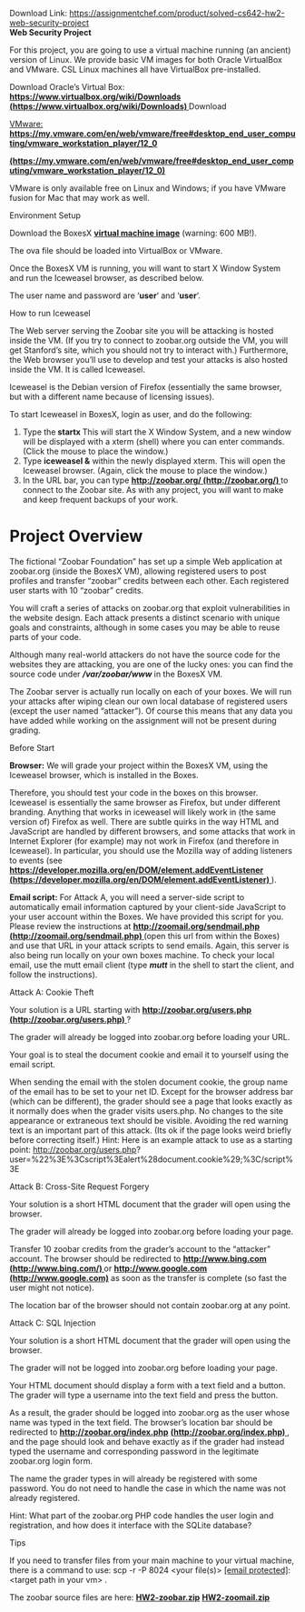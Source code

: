 Download Link: https://assignmentchef.com/product/solved-cs642-hw2-web-security-project
<br>
<strong>Web Security Project</strong>

For this project, you are going to use a virtual machine running (an ancient) version of Linux. We provide basic VM images for both Oracle VirtualBox and VMware. CSL Linux machines all have VirtualBox pre-installed.

Download Oracle’s Virtual Box: <strong><u><a href="https://www.virtualbox.org/wiki/Downloads">https://www.virtualbox.or</a></u></strong><strong><a href="https://www.virtualbox.org/wiki/Downloads">g</a><u><a href="https://www.virtualbox.org/wiki/Downloads">/wiki/Downloads</a></u></strong> <strong><a href="https://www.virtualbox.org/wiki/Downloads">(</a><u><a href="https://www.virtualbox.org/wiki/Downloads">https://www.virtualbox.or</a></u><a href="https://www.virtualbox.org/wiki/Downloads">g</a><u><a href="https://www.virtualbox.org/wiki/Downloads">/wiki/Downloads) </a></u></strong>Download

<a href="https://my.vmware.com/en/web/vmware/free#desktop_end_user_computing/vmware_workstation_player/12_0">VMware: </a><strong><u><a href="https://my.vmware.com/en/web/vmware/free#desktop_end_user_computing/vmware_workstation_player/12_0">https://m</a></u></strong><strong><a href="https://my.vmware.com/en/web/vmware/free#desktop_end_user_computing/vmware_workstation_player/12_0">y</a><u><a href="https://my.vmware.com/en/web/vmware/free#desktop_end_user_computing/vmware_workstation_player/12_0">.vmware.com/en/web/vmware/free#desktop_end_user_computin</a></u><a href="https://my.vmware.com/en/web/vmware/free#desktop_end_user_computing/vmware_workstation_player/12_0">g</a><u><a href="https://my.vmware.com/en/web/vmware/free#desktop_end_user_computing/vmware_workstation_player/12_0">/vmware_workstation_pla</a></u><a href="https://my.vmware.com/en/web/vmware/free#desktop_end_user_computing/vmware_workstation_player/12_0">y</a><u><a href="https://my.vmware.com/en/web/vmware/free#desktop_end_user_computing/vmware_workstation_player/12_0">er/12_0</a></u></strong>

<strong><u><a href="https://my.vmware.com/en/web/vmware/free#desktop_end_user_computing/vmware_workstation_player/12_0">(https://m</a></u></strong><strong><a href="https://my.vmware.com/en/web/vmware/free#desktop_end_user_computing/vmware_workstation_player/12_0">y</a><u><a href="https://my.vmware.com/en/web/vmware/free#desktop_end_user_computing/vmware_workstation_player/12_0">.vmware.com/en/web/vmware/free#desktop_end_user_computin</a></u><a href="https://my.vmware.com/en/web/vmware/free#desktop_end_user_computing/vmware_workstation_player/12_0">g</a><u><a href="https://my.vmware.com/en/web/vmware/free#desktop_end_user_computing/vmware_workstation_player/12_0">/vmware_workstation_pla</a></u><a href="https://my.vmware.com/en/web/vmware/free#desktop_end_user_computing/vmware_workstation_player/12_0">y</a><u><a href="https://my.vmware.com/en/web/vmware/free#desktop_end_user_computing/vmware_workstation_player/12_0">er/12_0)</a></u></strong>

VMware is only available free on Linux and Windows; if you have VMware fusion for Mac that may work as well.

Environment Setup

Download the BoxesX <strong><u><a href="https://canvas.wisc.edu/courses/190368/files/11358475/download">virtual machine ima</a></u></strong><strong><a href="https://canvas.wisc.edu/courses/190368/files/11358475/download">g</a><u><a href="https://canvas.wisc.edu/courses/190368/files/11358475/download">e</a></u></strong> (warning: 600 MB!).

The ova file should be loaded into VirtualBox or VMware.

Once the BoxesX VM is running, you will want to start X Window System and run the Iceweasel browser, as described below.

The user name and password are ‘<strong>user</strong>‘ and ‘<strong>user</strong>‘.

How to run Iceweasel

The Web server serving the Zoobar site you will be attacking is hosted inside the VM. (If you try to connect to zoobar.org outside the VM, you will get Stanford’s site, which you should not try to interact with.) Furthermore, the Web browser you’ll use to develop and test your attacks is also hosted inside the VM. It is called Iceweasel.

Iceweasel is the Debian version of Firefox (essentially the same browser, but with a different name because of licensing issues).

To start Iceweasel in BoxesX, login as user, and do the following:

<ol>

 <li>Type the<strong> startx </strong> This will start the X Window System, and a new window will be displayed with a xterm (shell) where you can enter commands. (Click the mouse to place the window.)</li>

 <li>Type <strong>iceweasel &amp;</strong> within the newly displayed xterm. This will open the Iceweasel browser. (Again, click the mouse to place the window.)</li>

 <li>In the URL bar, you can type <strong><u><a href="http://zoobar.org/">htt</a></u></strong><strong><a href="http://zoobar.org/">p</a><u><a href="http://zoobar.org/">://zoobar.or</a></u><a href="http://zoobar.org/">g</a><u><a href="http://zoobar.org/">/</a></u></strong><strong><u><a href="http://zoobar.org/"> (htt</a></u></strong><strong><a href="http://zoobar.org/">p</a><u><a href="http://zoobar.org/">://zoobar.org/) </a></u></strong>to connect to the Zoobar site. As with any project, you will want to make and keep frequent backups of your work.</li>

</ol>

<h1>Project Overview</h1>

The fictional “Zoobar Foundation” has set up a simple Web application at zoobar.org (inside the BoxesX VM), allowing registered users to post profiles and transfer “zoobar” credits between each other. Each registered user starts with 10 “zoobar” credits.

You will craft a series of attacks on zoobar.org that exploit vulnerabilities in the website design. Each attack presents a distinct scenario with unique goals and constraints, although in some cases you may be able to reuse parts of your code.

Although many real-world attackers do not have the source code for the websites they are attacking, you are one of the lucky ones: you can find the source code under <strong><em>/var/zoobar/www</em></strong> in the BoxesX VM.

The Zoobar server is actually run locally on each of your boxes. We will run your attacks after wiping clean our own local database of registered users (except the user named “attacker”). Of course this means that any data you have added while working on the assignment will not be present during grading.

Before Start

<strong>Browser:</strong> We will grade your project within the BoxesX VM, using the Iceweasel browser,  which is installed in the Boxes.

Therefore, you should test your code in the boxes on this browser. Iceweasel is essentially the same browser as Firefox, but under different branding. Anything that works in iceweasel will likely work in (the same version of) Firefox as well. There are subtle quirks in the way HTML and JavaScript are handled by different browsers, and some attacks that work in Internet Explorer (for example) may not work in Firefox (and therefore in Iceweasel). In particular, you should use the Mozilla way of adding listeners to events (see <strong><u><a href="https://developer.mozilla.org/en/DOM/element.addEventListener">htt</a></u></strong><strong><a href="https://developer.mozilla.org/en/DOM/element.addEventListener">p</a><u><a href="https://developer.mozilla.org/en/DOM/element.addEventListener">s://develo</a></u><a href="https://developer.mozilla.org/en/DOM/element.addEventListener">p</a><u><a href="https://developer.mozilla.org/en/DOM/element.addEventListener">er.mozilla.or</a></u><a href="https://developer.mozilla.org/en/DOM/element.addEventListener">g</a><u><a href="https://developer.mozilla.org/en/DOM/element.addEventListener">/en/DOM/element.addEventListener</a></u></strong> <strong><a href="https://developer.mozilla.org/en/DOM/element.addEventListener">(</a><u><a href="https://developer.mozilla.org/en/DOM/element.addEventListener">htt</a></u><a href="https://developer.mozilla.org/en/DOM/element.addEventListener">p</a><u><a href="https://developer.mozilla.org/en/DOM/element.addEventListener">s://develo</a></u><a href="https://developer.mozilla.org/en/DOM/element.addEventListener">p</a><u><a href="https://developer.mozilla.org/en/DOM/element.addEventListener">er.mozilla.or</a></u><a href="https://developer.mozilla.org/en/DOM/element.addEventListener">g</a><u><a href="https://developer.mozilla.org/en/DOM/element.addEventListener">/en/DOM/element.addEventListener) </a></u></strong>).

<strong>Email script:</strong> For Attack A, you will need a server-side script to automatically email information captured by your client-side JavaScript to your user account within the Boxes. We have provided this script for you. Please review the instructions at <strong><u><a href="http://zoomail.org/sendmail.php">htt</a></u></strong><strong><a href="http://zoomail.org/sendmail.php">p</a><u><a href="http://zoomail.org/sendmail.php">://zoomail.or</a></u><a href="http://zoomail.org/sendmail.php">g</a><u><a href="http://zoomail.org/sendmail.php">/sendmail.php</a></u></strong> <strong><a href="http://zoomail.org/sendmail.php">(</a><u><a href="http://zoomail.org/sendmail.php">htt</a></u><a href="http://zoomail.org/sendmail.php">p</a><u><a href="http://zoomail.org/sendmail.php">://zoomail.or</a></u><a href="http://zoomail.org/sendmail.php">g</a><u><a href="http://zoomail.org/sendmail.php">/sendmail.php) </a></u></strong>(open this url from within the Boxes) and use that URL in your attack scripts to send emails. Again, this server is also being run locally on your own boxes machine. To check your local email, use the mutt email client (type <strong><em>mutt</em></strong> in the shell to start the client, and follow the instructions).

Attack A: Cookie Theft

Your solution is a URL starting with <strong><u><a href="http://zoobar.org/users.php">htt</a></u></strong><strong><a href="http://zoobar.org/users.php">p</a><u><a href="http://zoobar.org/users.php">://zoobar.or</a></u><a href="http://zoobar.org/users.php">g</a><u><a href="http://zoobar.org/users.php">/users.php</a></u></strong> <strong><a href="http://zoobar.org/users.php">(</a><u><a href="http://zoobar.org/users.php">htt</a></u><a href="http://zoobar.org/users.php">p</a><u><a href="http://zoobar.org/users.php">://zoobar.or</a></u><a href="http://zoobar.org/users.php">g</a><u><a href="http://zoobar.org/users.php">/users.php) </a></u></strong>?

The grader will already be logged into zoobar.org before loading your URL.

Your goal is to steal the document cookie and email it to yourself using the email script.

When sending the email with the stolen document cookie, the group name of the email has to be set to your net ID. Except for the browser address bar (which can be different), the grader should see a page that looks exactly as it normally does when the grader visits users.php. No changes to the site appearance or extraneous text should be visible. Avoiding the red warning text is an important part of this attack. (Its ok if the page looks weird briefly before correcting itself.) Hint: Here is an example attack to use as a starting point: http://zoobar.org/users.php? user=%22%3E%3Cscript%3Ealert%28document.cookie%29;%3C/script%3E

Attack B: Cross-Site Request Forgery

Your solution is a short HTML document that the grader will open using the browser.

The grader will already be logged into zoobar.org before loading your page.

Transfer 10 zoobar credits from the grader’s account to the “attacker” account. The browser should be redirected to <strong><u><a href="https://www.bing.com/">htt</a></u></strong><strong><a href="https://www.bing.com/">p</a><u><a href="https://www.bing.com/">://www.bin</a></u><a href="https://www.bing.com/">g</a><u><a href="https://www.bing.com/">.com</a></u></strong> <strong><a href="https://www.bing.com/">(</a><u><a href="https://www.bing.com/">http://www.bin</a></u><a href="https://www.bing.com/">g</a><u><a href="https://www.bing.com/">.com/) </a></u></strong><a href="https://www.bing.com/"> </a>or <strong><u><a href="https://www.google.com/">htt</a></u></strong><strong><a href="https://www.google.com/">p</a><u><a href="https://www.google.com/">://www.</a></u><a href="https://www.google.com/">g</a><u><a href="https://www.google.com/">oo</a></u><a href="https://www.google.com/">g</a><u><a href="https://www.google.com/">le.com</a></u></strong><strong><u><a href="https://www.google.com/"> (htt</a></u></strong><strong><a href="https://www.google.com/">p</a><u><a href="https://www.google.com/">://www.</a></u><a href="https://www.google.com/">g</a><u><a href="https://www.google.com/">oo</a></u><a href="https://www.google.com/">g</a><u><a href="https://www.google.com/">le.com)</a></u></strong> as soon as the transfer is complete (so fast the user might not notice).

The location bar of the browser should not contain zoobar.org at any point.

Attack C: SQL Injection

Your solution is a short HTML document that the grader will open using the browser.

The grader will not be logged into zoobar.org before loading your page.

Your HTML document should display a form with a text field and a button. The grader will type a username into the text field and press the button.

As a result, the grader should be logged into zoobar.org as the user whose name was typed in the text field. The browser’s location bar should be redirected to <strong><u><a href="http://zoobar.org/index.php">htt</a></u></strong><strong><a href="http://zoobar.org/index.php">p</a><u><a href="http://zoobar.org/index.php">://zoobar.or</a></u><a href="http://zoobar.org/index.php">g</a><u><a href="http://zoobar.org/index.php">/index.php</a></u></strong> <strong><a href="http://zoobar.org/index.php">(</a><u><a href="http://zoobar.org/index.php">htt</a></u><a href="http://zoobar.org/index.php">p</a><u><a href="http://zoobar.org/index.php">://zoobar.or</a></u><a href="http://zoobar.org/index.php">g</a><u><a href="http://zoobar.org/index.php">/index.php) </a></u></strong>, and the page should look and behave exactly as if the grader had instead typed the username and corresponding password in the legitimate zoobar.org login form.

The name the grader types in will already be registered with some password. You do not need to handle the case in which the name was not already registered.

Hint: What part of the zoobar.org PHP code handles the user login and registration, and how does it interface with the SQLite database?

Tips

If you need to transfer files from your main machine to your virtual machine,  there is a command to use:  scp -r -P 8024 &lt;your file(s)&gt; <a href="/cdn-cgi/l/email-protection" class="__cf_email__" data-cfemail="2055534552601112170e100e100e11">[email protected]</a>:&lt;target path in your vm&gt;  .

The zoobar source files are here: <strong><u><a href="https://canvas.wisc.edu/courses/190368/files/11083888/download">HW2-zoobar.zip</a></u></strong>  <strong><u><a href="https://canvas.wisc.edu/courses/190368/files/11083889/download">HW2-zoomail.zip</a></u></strong>